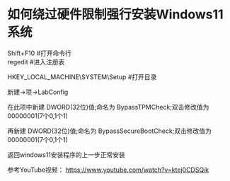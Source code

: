 # 如何绕过硬件限制强行安装Windows11系统
Shift+F10 #打开命令行  
regedit #进入注册表  

HKEY_LOCAL_MACHINE\SYSTEM\Setup #打开目录  

新建->项->LabConfig  

在此项中新建 DWORD(32位)值;命名为 BypassTPMCheck;双击修改值为00000001(7个0,1个1)  

再新建 DWORD(32位)值;命名为 BypassSecureBootCheck;双击修改值为00000001(7个0,1个1)  

返回windows11安装程序的上一步正常安装  

参考YouTube视频：
https://www.youtube.com/watch?v=ktej0CDSQik
